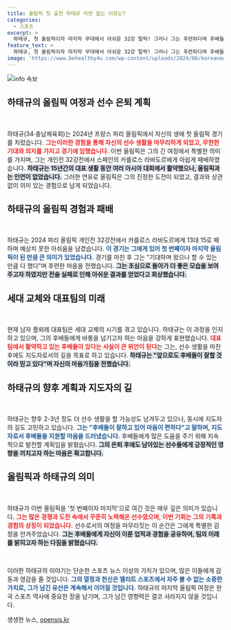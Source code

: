 ```yaml
---
title: 올림픽 첫 출전 하태규 미련 없는 이유는?
categories:
  - 스포츠
excerpt: >
  하태규, 첫 올림픽이자 마지막 무대에서 아쉬운 32강 탈락! 그러나 그는 후련하다며 후배들에게 바통을 넘길 준비를 마쳤다고 전했습니다. 15년의 기다림 끝에 찾은 올림픽의 의미와 그의 선수 생활에 대한 진솔한 이야기!
feature_text: >
  하태규, 첫 올림픽이자 마지막 무대에서 아쉬운 32강 탈락! 그러나 그는 후련하다며 후배들에게 바통을 넘길 준비를 마쳤다고 전했습니다. 15년의 기다림 끝에 찾은 올림픽의 의미와 그의 선수 생활에 대한 진솔한 이야기!
image: 'https://www.behealthy4u.com/wp-content/uploads/2024/06/koreanews.jpg'
---
```


<p><img src="https://www.behealthy4u.com/wp-content/uploads/2024/06/koreanews.jpg" alt="info 속보" /></p>

<h2 data-ke-size="size26">하태규의 올림픽 여정과 선수 은퇴 계획</h2>

<p data-ke-size="size16">&nbsp;</p>

<p>하태규(34·충남체육회)는 2024년 프랑스 파리 올림픽에서 자신의 생애 첫 올림픽 경기를 치렀습니다. <b><span style="color: #ee2323;">그는이러한 경험을 통해 자신의 선수 생활을 마무리하게 되었고, 무한한 기대와 의지를 가지고 경기에 임했습니다.</span></b> 이번 올림픽은 그의 긴 여정에서 특별한 의미를 가지며, 그는 개인전 32강전에서 스페인의 카를로스 라바도르에게 아쉽게 패배하였습니다. <b><span style="background-color: #21538527;">하태규는 15년간의 대표 생활 동안 여러 아시아 대회에서 활약했으나, 올림픽과는 인연이 없었습니다.</span></b> 그러한 연유로 올림픽은 그의 진정한 도전이 되었고, 결과와 상관없이 의미 있는 경험으로 남게 되었습니다. </p>

<h2 data-ke-size="size26">하태규의 올림픽 경험과 패배</h2>

<p data-ke-size="size16">&nbsp;</p>

<p>하태규는 2024 파리 올림픽 개인전 32강전에서 카를로스 라바도르에게 13대 15로 패하며 예상치 못한 아쉬움을 남겼습니다. <b><span style="color: #1a5490;">이 경기는 그에게 있어 첫 번째이자 마지막 올림픽이 된 만큼 큰 의미가 있었습니다.</span></b> 경기를 마친 후 그는 "기대하며 왔으나 할 수 있는 만큼 다 했다"며 후련한 마음을 전했습니다. <b><span style="background-color: #21538527;">그는 초심으로 돌아가 더 좋은 모습을 보여주고자 하였지만 전술 실패로 인해 아쉬운 결과를 얻었다고 회상했습니다.</span></b> </p>

<h2 data-ke-size="size26">세대 교체와 대표팀의 미래</h2>

<p data-ke-size="size16">&nbsp;</p>

<p>현재 남자 플뢰레 대표팀은 세대 교체의 시기를 겪고 있습니다. 하태규는 이 과정을 인지하고 있으며, 그의 후배들에게 바통을 넘기고자 하는 마음을 강하게 표현했습니다. <b><span style="color: #ee2323;">대표팀에서 활약하고 있는 후배들이 있다는 사실이 큰 위안이 된다</span></b>는 그는, 선수 생활을 마친 후에도 지도자로서의 길을 목표로 하고 있습니다. <b><span style="background-color: #21538527;">하태규는 "앞으로도 후배들이 잘할 것이라 믿고 있다"며 자신의 마음가짐을 전했습니다.</span></b> </p>

<h2 data-ke-size="size26">하태규의 향후 계획과 지도자의 길</h2>

<p data-ke-size="size16">&nbsp;</p>

<p>하태규는 향후 2-3년 정도 더 선수 생활을 할 가능성도 남겨두고 있으나, 동시에 지도자의 길도 고민하고 있습니다. <b><span style="color: #1a5490;">그는 "후배들이 잘하고 있어 마음이 편하다"고 말하며, 지도자로서 후배들을 지원할 마음을 드러냈습니다.</span></b> 후배들에게 많은 도움을 주기 위해 지속적으로 발전할 계획임을 밝혔습니다. <b><span style="background-color: #21538527;">그의 은퇴 후에도 남아있는 선수들에게 긍정적인 영향을 끼치고자 하는 마음은 확고합니다.</span></b></p>

<h2 data-ke-size="size26">올림픽과 하태규의 의미</h2>

<p data-ke-size="size16">&nbsp;</p>

<p>하태규가 이번 올림픽을 '첫 번째이자 마지막'으로 여긴 것은 매우 깊은 의미가 있습니다. <b><span style="color: #ee2323;">그는 많은 경쟁과 도전 속에서 꾸준히 노력해온 선수였으며, 이번 기회는 그의 기록과 경험의 상징이 되었습니다.</span></b> 선수로서의 여정을 마무리짓는 이 순간은 그에게 특별한 감정을 안겨주었습니다. <b><span style="background-color: #21538527;">그는 후배들에게 자신이 이룬 업적과 경험을 공유하며, 팀의 미래를 밝히고자 하는 다짐을 밝혔습니다.</span></b></p>

<p data-ke-size="size16">&nbsp;</p>

<p>이러한 하태규의 이야기는 단순한 스포츠 뉴스 이상의 가치가 있으며, 많은 이들에게 감동과 영감을 줄 것입니다. <b><span style="color: #1a5490;">그의 열정과 헌신은 엘리트 스포츠에서 자주 볼 수 없는 소중한 가치로, 그가 남긴 유산은 계속해서 이어질 것입니다.</span></b> 하태규의 마지막 올림픽 여정은 한국 스포츠 역사에 중요한 장을 남기며, 그가 남긴 영향력은 결코 사라지지 않을 것입니다.</p>
생생한 뉴스, <a href="https://opensis.kr" rel="dofollow">opensis.kr</a>


